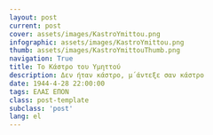 ```yaml
---
layout: post
current: post
cover: assets/images/KastroYmittou.png
infographic: assets/images/KastroYmittou.png
thumb: assets/images/KastroYmittouThumb.png
navigation: True
title: Το Κάστρο του Υμηττού
description: Δεν ήταν κάστρο, μ΄άντεξε σαν κάστρο
date: 1944-4-28 22:00:00
tags: ΕΛΑΣ ΕΠΟΝ
class: post-template
subclass: 'post'
lang: el
---
```


